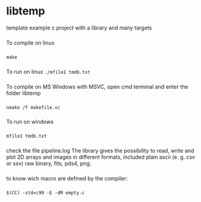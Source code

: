 # libtemp
template example c project with a library and many targets
###
To compile on linux
###
`make`
###
To run on linux
`./mfile1 tmdb.txt`
###
To compile on MS Windows with MSVC, open cmd terminal and enter the folder libtemp
###
`nmake /f makefile.vc`
###
To run on windows
###
`mfile1 tmdb.txt`
###
check the file pipeline.log
The library gives the possibility to read, write and plot 2D arrays and images in different formats,
included plain ascii (e. g. csv or ssv) raw binary, fits, pds4, png.
###
to know wich macro are defined by the compiler:
###
`$(CC) -std=c99 -E -dM empty.c`
###
